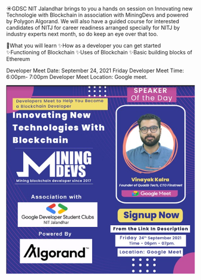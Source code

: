 ☀️GDSC NIT Jalandhar brings to you a hands on session on Innovating new Technologie with Blockchain in association with MiningDevs  and powered by Polygon Algorand.
We will also have a guided course for interested candidates of NITJ for career readiness arranged specially for NITJ by industry experts next month, so do keep an eye over that too.

💫What you will learn
✨How as a developer you can get started
✨Functioning of Blockchain
✨Uses of Blockchain
✨Basic building blocks of Ethereum

Developer Meet Date: September 24, 2021 Friday
Developer Meet Time: 6:00pm- 7:00pm
Developer Meet Location: Google meet.

![Image](/2021/september/utils/Blockchain.png)
